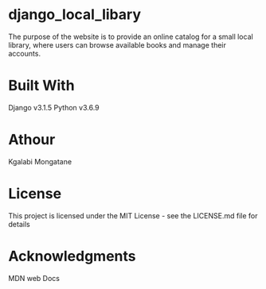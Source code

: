 # django_local_libary
The purpose of the website is to provide an online catalog for a small local library, where users can browse available books and manage their accounts.


# Built With
Django v3.1.5
Python v3.6.9

# Athour
Kgalabi Mongatane

# License
This project is licensed under the MIT License - see the LICENSE.md file for details

# Acknowledgments
MDN web Docs
